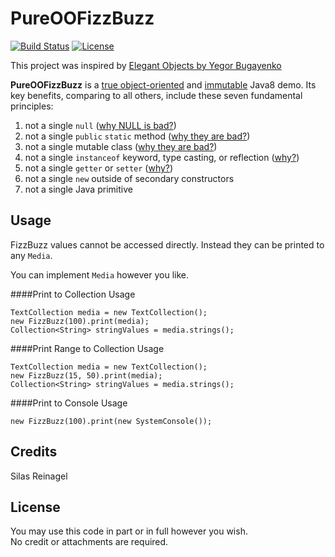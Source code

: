# PureOOFizzBuzz

[![Build Status](https://travis-ci.org/TheoConfidor/PureOOFizzBuzz.svg?branch=master)](https://travis-ci.org/TheoConfidor/PureOOFizzBuzz)
[![License](https://img.shields.io/badge/license-MIT-blue.svg)](./LICENSE)

This project was inspired by [Elegant Objects by Yegor Bugayenko](https://www.amazon.com/Elegant-Objects-1-Yegor-Bugayenko/dp/1519166915)

**PureOOFizzBuzz** is a [true object-oriented](http://www.yegor256.com/2014/11/20/seven-virtues-of-good-object.html)
and [immutable](http://www.yegor256.com/2014/06/09/objects-should-be-immutable.html) Java8 demo. Its key benefits, comparing to all others, include these seven fundamental principles:

 1. not a single `null` ([why NULL is bad?](http://www.yegor256.com/2014/05/13/why-null-is-bad.html))
 2. not a single `public` `static` method ([why they are bad?](http://www.yegor256.com/2014/05/05/oop-alternative-to-utility-classes.html))
 3. not a single mutable class ([why they are bad?](http://www.yegor256.com/2014/06/09/objects-should-be-immutable.html))
 4. not a single `instanceof` keyword, type casting, or reflection ([why?](http://www.yegor256.com/2015/04/02/class-casting-is-anti-pattern.html))
 5. not a single `getter` or `setter` ([why?](http://www.yegor256.com/2014/09/16/getters-and-setters-are-evil.html))
 6. not a single `new` outside of secondary constructors
 7. not a single Java primitive
 
## Usage

FizzBuzz values cannot be accessed directly. Instead they can be printed to any `Media`.

You can implement `Media` however you like. 

####Print to Collection Usage
```
TextCollection media = new TextCollection();
new FizzBuzz(100).print(media);
Collection<String> stringValues = media.strings();
```

####Print Range to Collection Usage
```
TextCollection media = new TextCollection();
new FizzBuzz(15, 50).print(media);
Collection<String> stringValues = media.strings();
```

####Print to Console Usage

```
new FizzBuzz(100).print(new SystemConsole());
```

## Credits

Silas Reinagel

## License

You may use this code in part or in full however you wish.  
No credit or attachments are required.